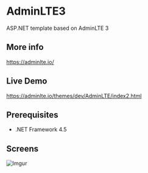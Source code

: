 # AdminLTE3
ASP.NET template based on AdminLTE 3

## More info
https://adminlte.io/

## Live Demo
https://adminlte.io/themes/dev/AdminLTE/index2.html

## Prerequisites
- .NET Framework 4.5

## Screens
![Imgur](https://imgur.com/OSZe0l4)
